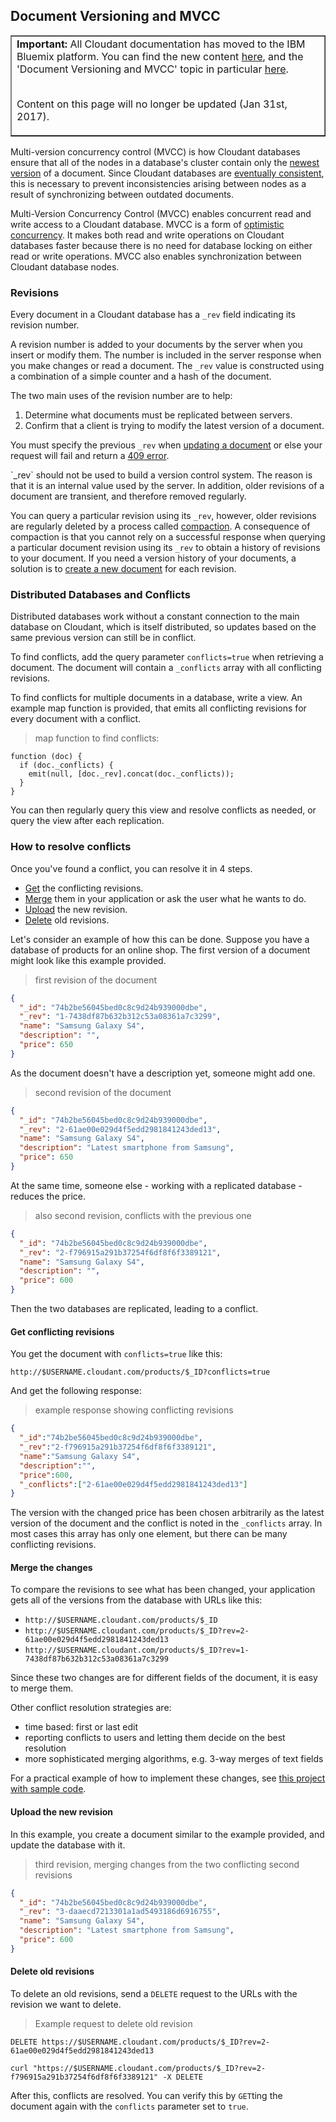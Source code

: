 ## Document Versioning and MVCC

<table border='1'>
<tr>
<td><b>Important:</b> All Cloudant documentation has moved to the IBM Bluemix platform.
You can find the new content
<a href="https://console.ng.bluemix.net/docs/services/Cloudant/index.html">here</a>,
and the 'Document Versioning and MVCC' topic in particular
<a href="https://console.ng.bluemix.net/docs/services/Cloudant/guides/mvcc.html">here</a>.
<br/><br/>
<p>Content on this page will no longer be updated (Jan 31st, 2017).</p>
</td>
</tr>
</table>

Multi-version concurrency control (MVCC) is how Cloudant databases ensure that all of the nodes in a database's cluster contain only the [newest version](document.html) of a document. Since Cloudant databases are [eventually consistent](cap_theorem.html), this is necessary to prevent inconsistencies arising between nodes as a result of synchronizing between outdated documents.

Multi-Version Concurrency Control (MVCC) enables concurrent read and write access to a Cloudant database. MVCC is a form of <a href="http://en.wikipedia.org/wiki/Optimistic_concurrency_control" target="_blank">optimistic concurrency</a>.
It makes both read and write operations on Cloudant databases faster because there is no need for database locking on either read or write operations. MVCC also enables synchronization between Cloudant database nodes.

### Revisions

Every document in a Cloudant database has a `_rev` field indicating its revision number.

A revision number is added to your documents by the server when you insert or modify them.
The number is included in the server response when you make changes or read a document.
The `_rev` value is constructed using a combination of a simple counter and a hash of the document.

The two main uses of the revision number are to help:

1.	Determine what documents must be replicated between servers.
2.	Confirm that a client is trying to modify the latest version of a document.

You must specify the previous `_rev` when [updating a document](document.html#update) or else your request will fail and return a [409 error](http.html#409).

<aside class="warning" role="complementary" aria-label="revnotVCS">`_rev` should not be used to build a version control system.
The reason is that it is an internal value used by the server.
In addition, older revisions of a document are transient, and therefore removed regularly.</aside>

You can query a particular revision using its `_rev`, however, older revisions are regularly deleted by a process called <a href="http://en.wikipedia.org/wiki/Data_compaction" target="blank">compaction</a>.
A consequence of compaction is that you cannot rely on a successful response when querying a particular document revision using its `_rev` to obtain a history of revisions to your document. If you need a version history of your documents, a solution is to [create a new document](document.html#documentCreate) for each revision.

### Distributed Databases and Conflicts

Distributed databases work without a constant connection to the main database on Cloudant, which is itself distributed, so updates based on the same previous version can still be in conflict.

To find conflicts, add the query parameter `conflicts=true` when retrieving a document. The document will contain a `_conflicts` array with all conflicting revisions.

To find conflicts for multiple documents in a database, write a view. An example map function is provided, that emits all conflicting revisions for every document with a conflict.


> map function to find conflicts:

```
function (doc) {
  if (doc._conflicts) {
    emit(null, [doc._rev].concat(doc._conflicts));
  }
}
```

You can then regularly query this view and resolve conflicts as needed, or query the view after each replication.

### How to resolve conflicts

Once you've found a conflict, you can resolve it in 4 steps.

 * [Get](#get-conflicting-revisions) the conflicting revisions.
 * [Merge](#merge-the-changes) them in your application or ask the user what he wants to do.
 * [Upload](#upload-the-new-revision) the new revision.
 * [Delete](#delete-old-revisions) old revisions.

Let's consider an example of how this can be done. Suppose you have a database of products for an online shop. The first version of a document might look like this example provided.

> first revision of the document

```json
{
  "_id": "74b2be56045bed0c8c9d24b939000dbe",
  "_rev": "1-7438df87b632b312c53a08361a7c3299",
  "name": "Samsung Galaxy S4",
  "description": "",
  "price": 650
}
```

As the document doesn't have a description yet, someone might add one.

> second revision of the document

```json
{
  "_id": "74b2be56045bed0c8c9d24b939000dbe",
  "_rev": "2-61ae00e029d4f5edd2981841243ded13",
  "name": "Samsung Galaxy S4",
  "description": "Latest smartphone from Samsung",
  "price": 650
}
```

At the same time, someone else - working with a replicated database - reduces the price.

> also second revision, conflicts with the previous one

```json
{
  "_id": "74b2be56045bed0c8c9d24b939000dbe",
  "_rev": "2-f796915a291b37254f6df8f6f3389121",
  "name": "Samsung Galaxy S4",
  "description": "",
  "price": 600
}
```

Then the two databases are replicated, leading to a conflict.

#### Get conflicting revisions

You get the document with `conflicts=true` like this:

`http://$USERNAME.cloudant.com/products/$_ID?conflicts=true`

And get the following response:

> example response showing conflicting revisions

```json
{
  "_id":"74b2be56045bed0c8c9d24b939000dbe",
  "_rev":"2-f796915a291b37254f6df8f6f3389121",
  "name":"Samsung Galaxy S4",
  "description":"",
  "price":600,
  "_conflicts":["2-61ae00e029d4f5edd2981841243ded13"]
}
```

The version with the changed price has been chosen arbitrarily as the latest version of the document and the conflict is noted in the `_conflicts` array. In most cases this array has only one element, but there can be many conflicting revisions.

#### Merge the changes

To compare the revisions to see what has been changed, your application gets all of the versions from the database with URLs like this:

* `http://$USERNAME.cloudant.com/products/$_ID`
* `http://$USERNAME.cloudant.com/products/$_ID?rev=2-61ae00e029d4f5edd2981841243ded13`
* `http://$USERNAME.cloudant.com/products/$_ID?rev=1-7438df87b632b312c53a08361a7c3299`

Since these two changes are for different fields of the document, it is easy to merge them.

Other conflict resolution strategies are:

* time based: first or last edit
* reporting conflicts to users and letting them decide on the best resolution
* more sophisticated merging algorithms, e.g. 3-way merges of text fields

For a practical example of how to implement these changes, see [this project with sample code](https://github.com/glynnbird/deconflict).

#### Upload the new revision

In this example, you create a document similar to the example provided, and update the database with it.

> third revision, merging changes from the two conflicting second revisions

```json
{
  "_id": "74b2be56045bed0c8c9d24b939000dbe",
  "_rev": "3-daaecd7213301a1ad5493186d6916755",
  "name": "Samsung Galaxy S4",
  "description": "Latest smartphone from Samsung",
  "price": 600
}
```

#### Delete old revisions

To delete an old revisions,
send a `DELETE` request to the URLs with the revision we want to delete.

> Example request to delete old revision

```http
DELETE https://$USERNAME.cloudant.com/products/$_ID?rev=2-61ae00e029d4f5edd2981841243ded13
```

```shell
curl "https://$USERNAME.cloudant.com/products/$_ID?rev=2-f796915a291b37254f6df8f6f3389121" -X DELETE
```

After this, conflicts are resolved.
You can verify this by `GET`ting the document again with the `conflicts` parameter set to `true`.

